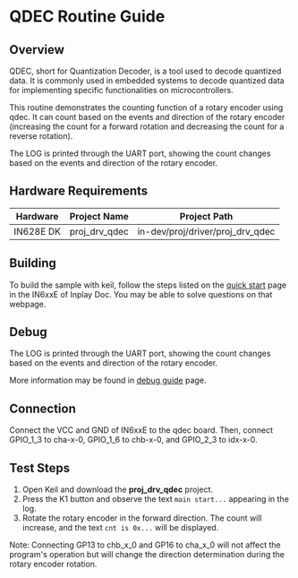 # QDEC Routine Guide

## Overview

QDEC, short for Quantization Decoder, is a tool used to decode quantized data. It is commonly used in embedded systems to decode quantized data for implementing specific functionalities on microcontrollers.

This routine demonstrates the counting function of a rotary encoder using qdec. It can count based on the events and direction of the rotary encoder (increasing the count for a forward rotation and decreasing the count for a reverse rotation).

The LOG is printed through the UART port, showing the count changes based on the events and direction of the rotary encoder.



## Hardware Requirements

| Hardware  | Project Name  | Project Path                     |
| --------- | ------------- | -------------------------------- |
| IN628E DK | proj_drv_qdec | in-dev/proj/driver/proj_drv_qdec |



## Building

To build the sample with keil, follow the steps listed on the [quick start](https://inplay-inc.github.io/docs/in6xxe/quick-start.html) page in the IN6xxE  of Inplay Doc. You may be able to solve questions on that webpage.



## Debug

The LOG is printed through the UART port, showing the count changes based on the events and direction of the rotary encoder.

More information may be found in  [debug guide](https://inplay-inc.github.io/docs/in6xxe/getting-started/debug-guide) page.



## Connection

Connect the VCC and GND of IN6xxE to the qdec board. Then, connect GPIO_1_3 to cha-x-0, GPIO_1_6 to chb-x-0, and GPIO_2_3 to idx-x-0.



## Test Steps

1. Open Keil and download the **proj_drv_qdec** project.
2. Press the K1 button and observe the text `main start...` appearing in the log.
3. Rotate the rotary encoder in the forward direction. The count will increase, and the text `cnt is 0x...` will be displayed.

Note: Connecting GP13 to chb_x_0 and GP16 to cha_x_0 will not affect the program's operation but will change the direction determination during the rotary encoder rotation.